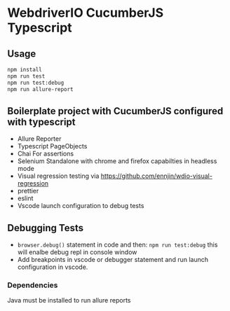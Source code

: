 # WebdriverIO CucumberJS Typescript

## Usage

```bash
npm install
npm run test
npm run test:debug
npm run allure-report
```

## Boilerplate project with CucumberJS configured with typescript

- Allure Reporter
- Typescript PageObjects
- Chai For assertions
- Selenium Standalone with chrome and firefox capabilties in headless mode
- Visual regression testing via https://github.com/ennjin/wdio-visual-regression
- prettier
- eslint
- Vscode launch configuration to debug tests

## Debugging Tests

- `browser.debug()` statement in code and then: `npm run test:debug` this will enalbe debug repl in console window
- Add breakpoints in vscode or debugger statement and run launch configuration in vscode.

### Dependencies

Java must be installed to run allure reports
